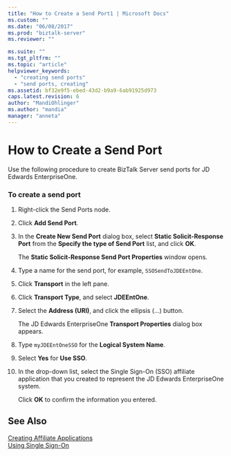 ```yaml
---
title: "How to Create a Send Port1 | Microsoft Docs"
ms.custom: ""
ms.date: "06/08/2017"
ms.prod: "biztalk-server"
ms.reviewer: ""

ms.suite: ""
ms.tgt_pltfrm: ""
ms.topic: "article"
helpviewer_keywords: 
  - "creating send ports"
  - "send ports, creating"
ms.assetid: bf32e9f5-ebed-43d2-b9a9-6ab91925d973
caps.latest.revision: 6
author: "MandiOhlinger"
ms.author: "mandia"
manager: "anneta"
---
```

# How to Create a Send Port
Use the following procedure to create BizTalk Server send ports for JD Edwards EnterpriseOne.  
  
### To create a send port  
  
1.  Right-click the Send Ports node.  
  
2.  Click **Add Send Port**.  
  
3.  In the **Create New Send Port** dialog box, select **Static Solicit-Response Port** from the **Specify the type of Send Port** list, and click **OK**.  
  
     The **Static Solicit-Response Send Port Properties** window opens.  
  
4.  Type a name for the send port, for example, `SSOSendToJDEEntOne`.  
  
5.  Click **Transport** in the left pane.  
  
6.  Click **Transport Type**, and select **JDEEntOne**.  
  
7.  Select the **Address (URI)**, and click the ellipsis (…) button.  
  
     The JD Edwards EnterpriseOne **Transport Properties** dialog box appears.  
  
8.  Type `myJDEEntOneSSO` for the **Logical System Name**.  
  
9. Select **Yes** for **Use SSO**.  
  
10. In the drop-down list, select the Single Sign-On (SSO) affiliate application that you created to represent the JD Edwards EnterpriseOne system.  
  
     Click **OK** to confirm the information you entered.  
  
## See Also  
 [Creating Affiliate Applications](../core/creating-affiliate-applications4.md)   
 [Using Single Sign-On](../core/using-single-sign-on1.md)
